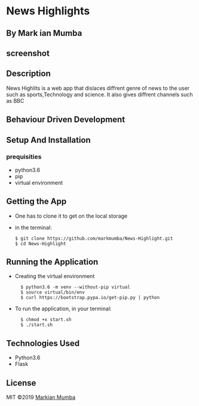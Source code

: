  # News Highlights

## By  Mark ian Mumba

## screenshot



## Description
 News Highlits is a web app that dislaces diffrent genre of news to the user such as sports,Technology and science.
 It also gives diffrent channels such as BBC

 ## Behaviour Driven Development






 ## Setup And Installation
 ### prequisities
 * python3.6
 * pip
 * virtual environment

 ## Getting the App
  * One has to clone it to get on the local storage

  * in the terminal:

        $ git clone https://github.com/markmumba/News-Highlight.git
        $ cd News-Highlight

 ## Running the Application
* Creating the virtual environment

        $ python3.6 -m venv --without-pip virtual
        $ source virtual/bin/env
        $ curl https://bootstrap.pypa.io/get-pip.py | python            


* To run the application, in your terminal:

        $ chmod +x start.sh
        $ ./start.sh
        
## Technologies Used
* Python3.6
* Flask


## License
MIT &copy;2019  [Markian Mumba](https://github.com/markmumba/)